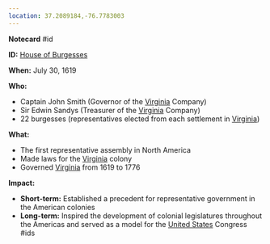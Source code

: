 ```yaml
---
location: 37.2089184,-76.7783003
---
```


**Notecard**
#id

**ID:** [House of Burgesses](./../House-of-Burgesses/)

**When:** July 30, 1619

**Who:**
* Captain John Smith (Governor of the [Virginia](./../Virginia/) Company)
* Sir Edwin Sandys (Treasurer of the [Virginia](./../Virginia/) Company)
* 22 burgesses (representatives elected from each settlement in [Virginia](./../Virginia/))

**What:**
* The first representative assembly in North America
* Made laws for the [Virginia](./../Virginia/) colony
* Governed [Virginia](./../Virginia/) from 1619 to 1776

**Impact:**
* **Short-term:** Established a precedent for representative government in the American colonies
* **Long-term:** Inspired the development of colonial legislatures throughout the Americas and served as a model for the [United States](./../United-States/) Congress
#ids